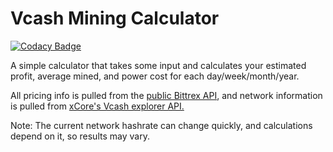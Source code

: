 # Vcash Mining Calculator

[![Codacy Badge](https://api.codacy.com/project/badge/Grade/85871003b9fe40b084a9adb84404b23d)](https://www.codacy.com/app/sum01/vcash-calculator?utm_source=github.com&amp;utm_medium=referral&amp;utm_content=sum01/vcash-calculator&amp;utm_campaign=Badge_Grade)

A simple calculator that takes some input and calculates your estimated profit, average mined, and power cost for each day/week/month/year.

All pricing info is pulled from the [public Bittrex API](https://www.bittrex.com/Home/Api), and network information is pulled from [xCore's Vcash explorer API.](https://explorer.vcash.info/info)

Note: The current network hashrate can change quickly, and calculations depend on it, so results may vary.
